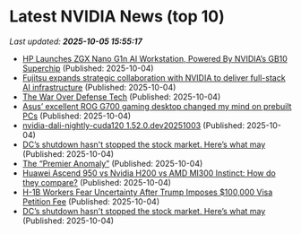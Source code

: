 # Latest NVIDIA News (top 10)
_Last updated: **2025-10-05 15:55:17**_

- [HP Launches ZGX Nano G1n AI Workstation, Powered By NVIDIA’s GB10 Superchip](https://wccftech.com/hp-launches-zgx-nano-g1n-ai-workstation-powered-by-nvidias-gb10-superchip/) (Published: 2025-10-04)
- [Fujitsu expands strategic collaboration with NVIDIA to deliver full-stack AI infrastructure](https://www.prnewswire.co.uk/news-releases/fujitsu-expands-strategic-collaboration-with-nvidia-to-deliver-full-stack-ai-infrastructure-302575245.html) (Published: 2025-10-04)
- [The War Over Defense Tech](http://www.nybooks.com/online/2025/10/04/the-war-over-defense-tech/) (Published: 2025-10-04)
- [Asus’ excellent ROG G700 gaming desktop changed my mind on prebuilt PCs](https://mobilesyrup.com/2025/10/04/asus-excellent-rog-g700-gaming-desktop-changed-my-mind-on-prebuilt-pcs/) (Published: 2025-10-04)
- [nvidia-dali-nightly-cuda120 1.52.0.dev20251003](https://pypi.org/project/nvidia-dali-nightly-cuda120/1.52.0.dev20251003/) (Published: 2025-10-04)
- [DC’s shutdown hasn't stopped the stock market. Here’s what may](https://apnews.com/article/stock-market-rates-records-shutdown-earnings-ai-251fefd075ac658ce498c9d1953efc70) (Published: 2025-10-04)
- [The “Premier Anomaly”](https://dailyreckoning.com/the-premier-anomaly/) (Published: 2025-10-04)
- [Huawei Ascend 950 vs Nvidia H200 vs AMD MI300 Instinct: How do they compare?](https://www.techradar.com/pro/huawei-ascend-950-vs-nvidia-h200-vs-amd-mi300-instinct-how-do-they-compare) (Published: 2025-10-04)
- [H-1B Workers Fear Uncertainty After Trump Imposes $100,000 Visa Petition Fee](https://www.kqed.org/news/12058586/silicon-valley-dreams-at-risk-current-h-1bs-sidestep-trumps-100k-fee-for-now) (Published: 2025-10-04)
- [DC’s shutdown hasn't stopped the stock market. Here’s what may](https://abcnews.go.com/Business/wireStory/dcs-shutdown-stopped-stock-market-heres-126214384) (Published: 2025-10-04)

